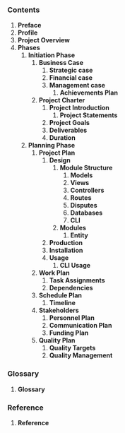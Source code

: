 

<div markdown='1' class="sidebar">

### **Contents**

1.  **Preface**
1.  **Profile**
1.  **Project Overview**
1.  **Phases**
    1.  **Initiation Phase**
        1.  **Business Case**
            1.  **Strategic case**
            1.  **Financial case**
            1.  **Management case**
                1.  **Achievements Plan**
        1.  **Project Charter**
            1.  **Project Introduction**
                1.  **Project Statements**
            1.  **Project Goals**
            1.  **Deliverables**
            1.  **Duration**
    1.  **Planning Phase**
        1.  **Project Plan**
            1.  **Design**
                1.  **Module Structure**
                    1.  **Models**
                    1.  **Views**
                    1.  **Controllers**
                    1.  **Routes**
                    1.  **Disputes**
                    1.  **Databases**
                    1.  **CLI**
                1.  **Modules**
                    1.  **Entity**
            1.  **Production**
            1.  **Installation**
            1.  **Usage**
                1.  **CLI Usage**
        1.  **Work Plan**
            1.  **Task Assignments**
            1.  **Dependencies**
        1.  **Schedule Plan**
            1.  **Timeline**
        1.  **Stakeholders**
            1.  **Personnel Plan**
            1.  **Communication Plan**
            1.  **Funding Plan**
        1.  **Quality Plan**
            1.  **Quality Targets**
            1.  **Quality Management**

### Glossary

1.  **Glossary**

### Reference

1.  **Reference**

</div>
